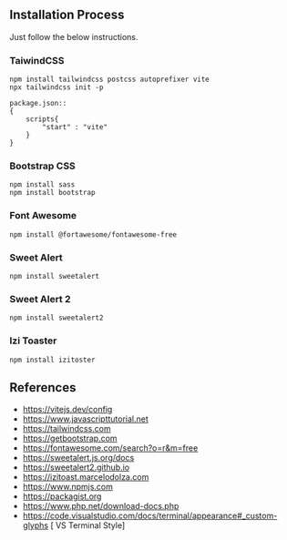 ## Installation Process
Just follow the below instructions. 
### TaiwindCSS 
``` 
npm install tailwindcss postcss autoprefixer vite
npx tailwindcss init -p

package.json::
{
    scripts{
        "start" : "vite"
    }
}

```

### Bootstrap CSS
```
npm install sass 
npm install bootstrap 

```

### Font Awesome 
```
npm install @fortawesome/fontawesome-free

```

### Sweet Alert
```
npm install sweetalert

```

### Sweet Alert 2
```
npm install sweetalert2
```

### Izi Toaster 
```
npm install izitoster

```

## References 

- https://vitejs.dev/config
- https://www.javascripttutorial.net
- https://tailwindcss.com
- https://getbootstrap.com
- https://fontawesome.com/search?o=r&m=free
- https://sweetalert.js.org/docs
- https://sweetalert2.github.io
- https://izitoast.marcelodolza.com
- https://www.npmjs.com 
- https://packagist.org 
- https://www.php.net/download-docs.php
- https://code.visualstudio.com/docs/terminal/appearance#_custom-glyphs  [ VS Terminal Style]
